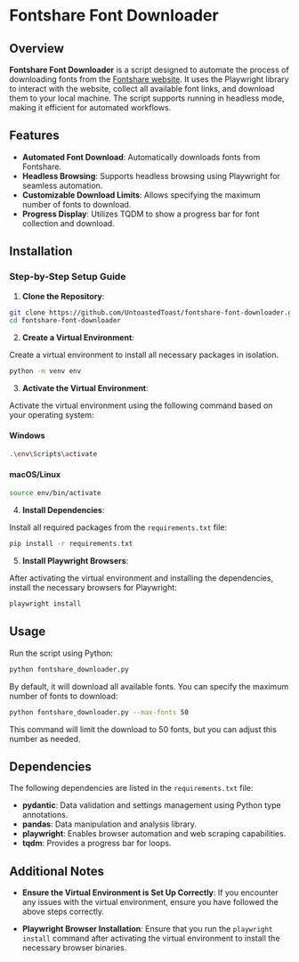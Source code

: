# Fontshare Font Downloader

## Overview

**Fontshare Font Downloader** is a script designed to automate the process of downloading fonts from the [Fontshare website](https://www.fontshare.com/). It uses the Playwright library to interact with the website, collect all available font links, and download them to your local machine. The script supports running in headless mode, making it efficient for automated workflows.

## Features

- **Automated Font Download**: Automatically downloads fonts from Fontshare.
- **Headless Browsing**: Supports headless browsing using Playwright for seamless automation.
- **Customizable Download Limits**: Allows specifying the maximum number of fonts to download.
- **Progress Display**: Utilizes TQDM to show a progress bar for font collection and download.

## Installation

### Step-by-Step Setup Guide

1. **Clone the Repository**:
  
  ```bash
  git clone https://github.com/UntoastedToast/fontshare-font-downloader.git
  cd fontshare-font-downloader
  ```
  
2. **Create a Virtual Environment**:
  
  Create a virtual environment to install all necessary packages in isolation.
  
  ```bash
  python -m venv env
  ```
  
3. **Activate the Virtual Environment**:
  
  Activate the virtual environment using the following command based on your operating system:
  
  #### Windows
  
  ```bash
  .\env\Scripts\activate
  ```
  
  #### macOS/Linux
  
  ```bash
  source env/bin/activate
  ```
  
4. **Install Dependencies**:
  
  Install all required packages from the `requirements.txt` file:
  
  ```bash
  pip install -r requirements.txt
  ```
  
5. **Install Playwright Browsers**:
  
  After activating the virtual environment and installing the dependencies, install the necessary browsers for Playwright:
  
  ```bash
  playwright install
  ```
  

## Usage

Run the script using Python:

```bash
python fontshare_downloader.py
```

By default, it will download all available fonts. You can specify the maximum number of fonts to download:

```bash
python fontshare_downloader.py --max-fonts 50
```

This command will limit the download to 50 fonts, but you can adjust this number as needed.

## Dependencies

The following dependencies are listed in the `requirements.txt` file:

- **pydantic**: Data validation and settings management using Python type annotations.
- **pandas**: Data manipulation and analysis library.
- **playwright**: Enables browser automation and web scraping capabilities.
- **tqdm**: Provides a progress bar for loops.

## Additional Notes

- **Ensure the Virtual Environment is Set Up Correctly**: If you encounter any issues with the virtual environment, ensure you have followed the above steps correctly.
  
- **Playwright Browser Installation**: Ensure that you run the `playwright install` command after activating the virtual environment to install the necessary browser binaries.